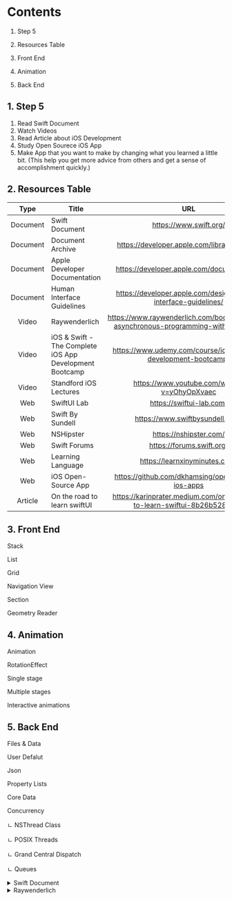 # Contents

1. Step 5

2. Resources Table

3. Front End

4. Animation

5. Back End




## 1. Step 5

1. Read Swift Document 
2. Watch Videos 
3. Read Article about iOS Development
4. Study Open Sourece iOS App
5. Make App that you want to make by changing what you learned a little bit. 
   (This help you get more advice from others and get a sense of accomplishment quickly.)


## 2. Resources Table

| Type | Title | URL |
|:-----:|-------|:------:|
|Document| Swift Document| https://www.swift.org/ |
|Document| Document Archive| https://developer.apple.com/library/archive/ |
|Document| Apple Developer Documentation| https://developer.apple.com/documentation/ |
|Document| Human Interface Guidelines | https://developer.apple.com/design/human-interface-guidelines/ |
| Video | Raywenderlich| https://www.raywenderlich.com/books/combine-asynchronous-programming-with-swift/v2.0 |
| Video | iOS & Swift - The Complete iOS App Development Bootcamp | https://www.udemy.com/course/ios-13-app-development-bootcamp/ |
| Video | Standford iOS Lectures |https://www.youtube.com/watch?v=yOhyOpXvaec|
| Web | SwiftUI Lab | https://swiftui-lab.com/ |
| Web | Swift By Sundell | https://www.swiftbysundell.com/ |
| Web | NSHipster | https://nshipster.com/ |
| Web | Swift Forums | https://forums.swift.org/ |
| Web | Learning Language | https://learnxinyminutes.com/ |
| Web | iOS Open-Source App | https://github.com/dkhamsing/open-source-ios-apps |
| Article | On the road to learn swiftUI | https://karinprater.medium.com/on-the-road-to-learn-swiftui-8b26b528199c |


## 3. Front End

Stack

List

Grid 

Navigation View

Section

Geometry Reader

## 4. Animation

Animation

RotationEffect

Single stage

Multiple stages

Interactive animations

## 5. Back End

Files & Data

User Defalut 

Json 

Property Lists

Core Data

Concurrency

ㄴ NSThread Class

ㄴ POSIX Threads

ㄴ Grand Central Dispatch

ㄴ Queues











<details>
    <summary>Swift Document</summary>
    
    Structures and Classes
    
    in coomon 
    properties, methods, subscripts, initializers, Be extended, conform to protocols
    
    class have aditional capabilities
    Inheritance, Type Casting, Deinitializers, Automatic Reference Counting 
    
</details>
    


<details>
    <summary>Raywenderlich</summary>
<details>
    <summary>Raywenderlich_Making Bullseye App</summary>
    14th Oct 

Slider: 
  init<V>(value: Binding<V>...blabla)
  
   What is Binding<V>? Store state and use
  
     Bind: A property wrapper type that can read and write a value owned by a source of truth.
     ref) https://developer.apple.com/documentation/swiftui/binding
  
   Why use constant when we need to show example? It returns Binding<Value>
  
      Constant: static func constant(_ value: Value) -> Binding<Value>

15th Oct
  
  Padding:
   func padding(_ length: CGFloat) -> some View
  
  

16th Oct
  
  Rounded:
   func rounded() -> Double
  
17th Oct
  
  Text: 
    Text("String")
  
18th Oct
  
  abs():
    func abs<T>(_ x: T) -> T where T : Comparable, T : SignedNumeric
  
19th Oct
  
  padding():
    func padding(_ length: CGFloat) -> some View
  
      Return Value A view that pads this view by the amount you specify. 
  
      Order is matter.
    
23th Nov

  onDelete(perform: ):
  func onDelete(perform action: Optional<(IndexSet) -> Void>) -> some DynamicViewContent
     Sets the deletion action for the dynamic view.    
</details>


<details>
    <summary>Raywenderlich_Swift fundamentals</summary>
    <details>
    <summary>More Collections</summary>
Introduction
        
Creating & Populating Dictionaries
        
Accessing & Working with Dictionaries
        
Challenge: Dictionaries
        
Working with Sets
        
Challenge: Sets
        
Conclusion
        
</details>
    <details>
    <summary>Function and Types</summary>
        
Functions
        
Closure
        
Enumerations
        
Properties & Methods
        
Protocols & Inheritance        
        

        

    

